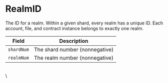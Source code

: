 # RealmID

The ID for a realm. Within a given shard, every realm has a unique ID. Each account, file, and contract instance belongs to exactly one realm.

| Field      | Description                    |
| ---------- | ------------------------------ |
| `shardNum` | The shard number (nonnegative) |
| `realmNum` | The realm number (nonnegative) |

\
\
